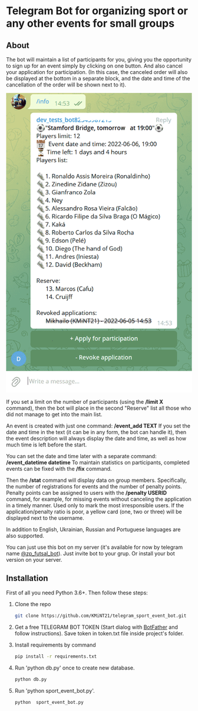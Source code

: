# Telegram Bot for organizing sport or any other events for small groups

## About

The bot will maintain a list of participants for you, giving you the opportunity to sign up for an event simply by clicking on one button. And also cancel your application for participation. (In this case, the canceled order will also be displayed at the bottom in a separate block, and the date and time of the cancellation of the order will be shown next to it).

![Event example](images/telegram-bot-event.png)

If you set a limit on the number of participants (using the **/limit X** command), then the bot will place in the second "Reserve" list all those who did not manage to get into the main list.

An event is created with just one command: **/event_add TEXT** If you set the date and time in the text (it can be in any form, the bot can handle it), then the event description will always display the date and time, as well as how much time is left before the start.

You can set the date and time later with a separate command: **/event_datetime datetime** To maintain statistics on participants, completed events can be fixed with the **/fix** command.

Then the **/stat** command will display data on group members. Specifically, the number of registrations for events and the number of penalty points. Penalty points can be assigned to users with the **/penalty USERID** command, for example, for missing events without canceling the application in a timely manner. Used only to mark the most irresponsible users. If the application/penalty ratio is poor, a yellow card (one, two or three) will be displayed next to the username.

In addition to English, Ukrainian, Russian and Portuguese languages are also supported.

You can just use this bot on my server (it's available for now by telegram name [@zp_futsal_bot](https://telegram.me/zp_futsal_bot)). Just invite bot to your grup. Or install your bot version on your server.

## Installation

First of all you need Python 3.6+. Then follow these steps:

1. Clone the repo

   ```sh
   git clone https://github.com/KMiNT21/telegram_sport_event_bot.git

   ```

2. Get a free TELEGRAM BOT TOKEN (Start dialog with [BotFather](https://telegram.me/botfather) and follow instructions). Save token in token.txt file inside project's folder.

3. Install requirements by command

   ```sh
   pip install -r requirements.txt
   ```

4. Run 'python db.py' once to create new database.

   ```sh
   python db.py
   ```

5. Run 'python  sport_event_bot.py'.

    ```sh
   python  sport_event_bot.py
   ```
